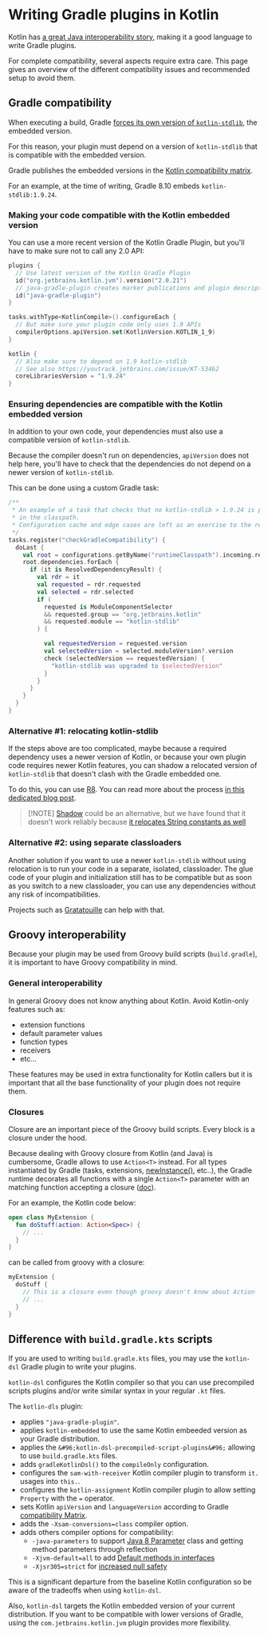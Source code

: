 # Writing Gradle plugins in Kotlin

Kotlin has [a great Java interoperability story](https://kotlinlang.org/docs/java-to-kotlin-interop.html), making it a good language to write Gradle plugins.

For complete compatibility, several aspects require extra care. This page gives an overview of the different compatibility issues and recommended setup to avoid them.   

## Gradle compatibility

When executing a build, Gradle [forces its own version of `kotlin-stdlib`](https://github.com/gradle/gradle/issues/16345), the embedded version. 

For this reason, your plugin must depend on a version of `kotlin-stdlib` that is compatible with the embedded version.

Gradle publishes the embedded versions in the [Kotlin compatibility matrix](https://docs.gradle.org/current/userguide/compatibility.html#kotlin).

For an example, at the time of writing, Gradle 8.10 embeds `kotlin-stdlib:1.9.24`.

### Making your code compatible with the Kotlin embedded version

You can use a more recent version of the Kotlin Gradle Plugin, but you'll have to make sure not to call any 2.0 API:

```kotlin
plugins {
  // Use latest version of the Kotlin Gradle Plugin
  id("org.jetbrains.kotlin.jvm").version("2.0.21")
  // java-gradle-plugin creates marker publications and plugin descriptors 
  id("java-gradle-plugin")
}

tasks.withType<KotlinCompile>().configureEach {
  // But make sure your plugin code only uses 1.9 APIs
  compilerOptions.apiVersion.set(KotlinVersion.KOTLIN_1_9)
}

kotlin {
  // Also make sure to depend on 1.9 kotlin-stdlib
  // See also https://youtrack.jetbrains.com/issue/KT-53462
  coreLibrariesVersion = "1.9.24"
}
```

### Ensuring dependencies are compatible with the Kotlin embedded version

In addition to your own code, your dependencies must also use a compatible version of `kotlin-stdlib`.

Because the compiler doesn't run on dependencies, `apiVersion` does not help here, you'll have to check that the dependencies do not depend on a newer version of `kotlin-stdlib`.

This can be done using a custom Gradle task:

```kotlin
/**
 * An example of a task that checks that no kotlin-stdlib > 1.9.24 is pulled
 * in the classpath.
 * Configuration cache and edge cases are left as an exercise to the reader.
 */
tasks.register("checkGradleCompatibility") {
  doLast {
    val root = configurations.getByName("runtimeClasspath").incoming.resolutionResult.rootComponent.get()
    root.dependencies.forEach {
      if (it is ResolvedDependencyResult) {
        val rdr = it
        val requested = rdr.requested
        val selected = rdr.selected
        if (
          requested is ModuleComponentSelector
          && requested.group == "org.jetbrains.kotlin"
          && requested.module == "kotlin-stdlib"
        ) {

          val requestedVersion = requested.version
          val selectedVersion = selected.moduleVersion?.version
          check (selectedVersion == requestedVersion) {
            "kotlin-stdlib was upgraded to $selectedVersion"
          }
        }
      }
    }
  }
} 
```

### Alternative #1: relocating kotlin-stdlib 

If the steps above are too complicated, maybe because a required dependency uses a newer version of Kotlin, or because your own plugin code requires newer Kotlin features, you can shadow a relocated version of `kotlin-stdlib` that doesn't clash with the Gradle embedded one.

To do this, you can use [R8](https://github.com/GradleUp/GR8). You can read more about the process [in this dedicated blog post](https://blog.mbonnin.net/use-latest-kotlin-in-your-gradle-plugins). 

> [!NOTE] [Shadow](https://github.com/GradleUp/shadow/) could be an alternative, but we have found that it doesn't work reliably because [it relocates String constants as well](https://github.com/GradleUp/shadow/issues/232)

### Alternative #2: using separate classloaders

Another solution if you want to use a newer `kotlin-stdlib` without using relocation is to run your code in a separate, isolated, classloader. The glue code of your plugin and initialization still has to be compatible but as soon as you switch to a new classloader, you can use any dependencies without any risk of incompatibilities.

Projects such as [Gratatouille](https://github.com/GradleUp/Gratatouille) can help with that.

## Groovy interoperability

Because your plugin may be used from Groovy build scripts (`build.gradle`), it is important to have Groovy compatibility in mind.

### General interoperability

In general Groovy does not know anything about Kotlin. Avoid Kotlin-only features such as:

- extension functions
- default parameter values
- function types
- receivers
- etc... 

These features may be used in extra functionality for Kotlin callers but it is important that all the base functionality of your plugin does not require them.

### Closures

Closure are an important piece of the Groovy build scripts. Every block is a closure under the hood.

Because dealing with Groovy closure from Kotlin (and Java) is cumbersome, Gradle allows to use `Action<T>` instead. For all types instantiated by Gradle (tasks, extensions, [newInstance()](https://docs.gradle.org/current/kotlin-dsl/gradle/org.gradle.api.model/-object-factory/new-instance.html), etc..), the Gradle runtime decorates all functions with a single `Action<T>` parameter with an matching function accepting a closure ([doc](https://docs.gradle.org/current/userguide/kotlin_dsl.html#groovy_closures_from_kotlin)).

For an example, the Kotlin code below:

```kotlin
open class MyExtension {
  fun doStuff(action: Action<Spec>) {
    // ...
  }
} 
```

can be called from groovy with a closure:

```groovy
myExtension {
  doStuff {
    // This is a closure even though groovy doesn't know about Action  
    // ...  
  }
} 
```

## Difference with `build.gradle.kts` scripts

If you are used to writing `build.gradle.kts` files, you may use the `kotlin-dsl` Gradle plugin to write your plugins.

`kotlin-dsl` configures the Kotlin compiler so that you can use precompiled scripts plugins and/or write similar syntax in your regular `.kt` files.

The `kotlin-dls` plugin:

* applies `"java-gradle-plugin"`.
* applies `kotlin-embedded` to use the same Kotlin embeeded version as your Gradle distribution. 
* applies the `&#96;kotlin-dsl-precompiled-script-plugins&#96;` allowing to use `build.gradle.kts` files.
* adds `gradleKotlinDsl()` to the `compileOnly` configuration.
* configures the `sam-with-receiver` Kotlin compiler plugin to transform `it.` usages into `this.`.
* configures the `kotlin-assignment` Kotlin compiler plugin to allow setting `Property` with the `=` operator.
* sets Kotlin `apiVersion` and `languageVersion` according to Gradle [compatibility Matrix](https://docs.gradle.org/current/userguide/compatibility.html#kotlin). 
* adds the `-Xsam-conversions=class` compiler option.
* adds others compiler options for compatibility:
  * `-java-parameters` to support [Java 8 Parameter](https://docs.oracle.com/javase/8/docs/api/java/lang/reflect/Parameter.html) class and getting method parameters through reflection
  * `-Xjvm-default=all` to add [Default methods in interfaces](https://kotlinlang.org/docs/java-to-kotlin-interop.html#default-methods-in-interfaces)
  * `-Xjsr305=strict` for [increased null safety](https://kotlinlang.org/docs/java-interop.html#compiler-configuration)

This is a significant departure from the baseline Kotlin configuration so be aware of the tradeoffs when using `kotlin-dsl`. 

Also, `kotlin-dsl` targets the Kotlin embedded version of your current distribution. If you want to be compatible with lower versions of Gradle, using the `com.jetbrains.kotlin.jvm` plugin provides more flexibility.  
